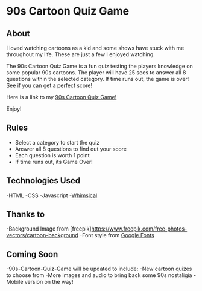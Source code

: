 # 90s Cartoon Quiz Game

## About

I loved watching cartoons as a kid and some shows have stuck with me throughout my life. These are just a few I enjoyed watching. 

The 90s Cartoon Quiz Game is a fun quiz testing the players knowledge on some popular 90s cartoons. The player will have 25 secs to answer all 8 questions within the selected category. If time runs out, the game is over! See if you can get a perfect score!

Here is a link to my [90s Cartoon Quiz Game!](https://90s-cartoon-quiz.netlify.app/)

Enjoy!

## Rules

- Select a category to start the quiz
- Answer all 8 questions to find out your score
- Each question is worth 1 point
- If time runs out, its Game Over!

## Technologies Used 

-HTML
-CSS
-Javascript
-[Whimsical](https://whimsical.com/getting-started-boards-QqL4VfuNCsszsBUCWumEn1)

## Thanks to

-Background Image from [freepik]https://www.freepik.com/free-photos-vectors/cartoon-background
-Font style from [Google Fonts](https://fonts.google.com/specimen/Press+Start+2P)

## Coming Soon

-90s-Cartoon-Quiz-Game will be updated to include:
-New cartoon quizes to choose from
-More images and audio to bring back some 90s nostaligia
-Mobile version on the way!
